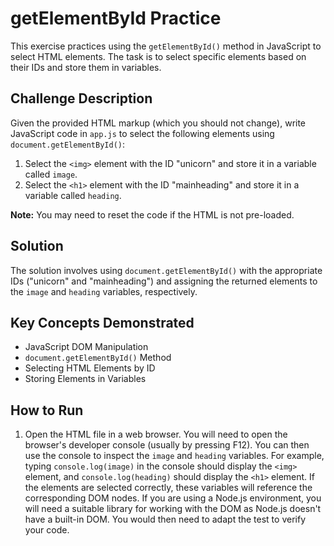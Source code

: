 # getElementById Practice

This exercise practices using the `getElementById()` method in JavaScript to select HTML elements. The task is to select specific elements based on their IDs and store them in variables.

## Challenge Description

Given the provided HTML markup (which you should not change), write JavaScript code in `app.js` to select the following elements using `document.getElementById()`:

1.  Select the `<img>` element with the ID "unicorn" and store it in a variable called `image`.
2.  Select the `<h1>` element with the ID "mainheading" and store it in a variable called `heading`.

**Note:** You may need to reset the code if the HTML is not pre-loaded.

## Solution

The solution involves using `document.getElementById()` with the appropriate IDs ("unicorn" and "mainheading") and assigning the returned elements to the `image` and `heading` variables, respectively.

## Key Concepts Demonstrated

*   JavaScript DOM Manipulation
*   `document.getElementById()` Method
*   Selecting HTML Elements by ID
*   Storing Elements in Variables

## How to Run

1.  Open the HTML file in a web browser.  You will need to open the browser's developer console (usually by pressing F12).  You can then use the console to inspect the `image` and `heading` variables.  For example, typing `console.log(image)` in the console should display the `<img>` element, and `console.log(heading)` should display the `<h1>` element.  If the elements are selected correctly, these variables will reference the corresponding DOM nodes.  If you are using a Node.js environment, you will need a suitable library for working with the DOM as Node.js doesn't have a built-in DOM.  You would then need to adapt the test to verify your code.